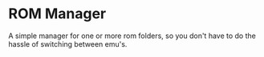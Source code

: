 # ROM Manager
A simple manager for one or more rom folders, so you don't have to do the hassle of switching between emu's.

